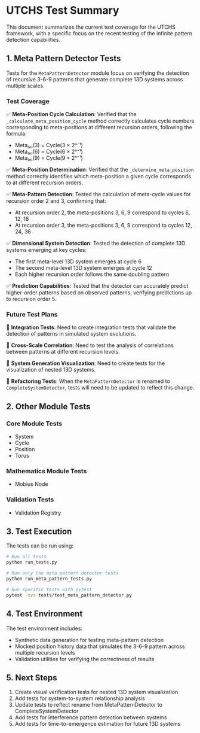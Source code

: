 # UTCHS Test Summary

This document summarizes the current test coverage for the UTCHS framework, with a specific focus on the recent testing of the infinite pattern detection capabilities.

## 1. Meta Pattern Detector Tests

Tests for the `MetaPatternDetector` module focus on verifying the detection of recursive 3-6-9 patterns that generate complete 13D systems across multiple scales.

### Test Coverage

✅ **Meta-Position Cycle Calculation**: Verified that the `_calculate_meta_position_cycle` method correctly calculates cycle numbers corresponding to meta-positions at different recursion orders, following the formula:
  - Meta₍ₙ₎(3) = Cycle(3 × 2ⁿ⁻¹)
  - Meta₍ₙ₎(6) = Cycle(6 × 2ⁿ⁻¹)
  - Meta₍ₙ₎(9) = Cycle(9 × 2ⁿ⁻¹)

✅ **Meta-Position Determination**: Verified that the `_determine_meta_position` method correctly identifies which meta-position a given cycle corresponds to at different recursion orders.

✅ **Meta-Pattern Detection**: Tested the calculation of meta-cycle values for recursion order 2 and 3, confirming that:
  - At recursion order 2, the meta-positions 3, 6, 9 correspond to cycles 6, 12, 18
  - At recursion order 3, the meta-positions 3, 6, 9 correspond to cycles 12, 24, 36

✅ **Dimensional System Detection**: Tested the detection of complete 13D systems emerging at key cycles:
  - The first meta-level 13D system emerges at cycle 6
  - The second meta-level 13D system emerges at cycle 12
  - Each higher recursion order follows the same doubling pattern

✅ **Prediction Capabilities**: Tested that the detector can accurately predict higher-order patterns based on observed patterns, verifying predictions up to recursion order 5.

### Future Test Plans

🔄 **Integration Tests**: Need to create integration tests that validate the detection of patterns in simulated system evolutions.

🔄 **Cross-Scale Correlation**: Need to test the analysis of correlations between patterns at different recursion levels.

🔄 **System Generation Visualization**: Need to create tests for the visualization of nested 13D systems.

🔄 **Refactoring Tests**: When the `MetaPatternDetector` is renamed to `CompleteSystemDetector`, tests will need to be updated to reflect this change.

## 2. Other Module Tests

### Core Module Tests
- System
- Cycle
- Position
- Torus

### Mathematics Module Tests
- Mobius Node

### Validation Tests
- Validation Registry

## 3. Test Execution

The tests can be run using:

```bash
# Run all tests
python run_tests.py

# Run only the meta pattern detector tests
python run_meta_pattern_tests.py 

# Run specific tests with pytest
pytest -xvs tests/test_meta_pattern_detector.py
```

## 4. Test Environment

The test environment includes:

- Synthetic data generation for testing meta-pattern detection
- Mocked position history data that simulates the 3-6-9 pattern across multiple recursion levels
- Validation utilities for verifying the correctness of results

## 5. Next Steps

1. Create visual verification tests for nested 13D system visualization
2. Add tests for system-to-system relationship analysis
3. Update tests to reflect rename from MetaPatternDetector to CompleteSystemDetector
4. Add tests for interference pattern detection between systems
5. Add tests for time-to-emergence estimation for future 13D systems 